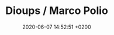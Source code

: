 ---
layout: event
title:  "Dioups / Marco Polio"
date:   2020-06-07 14:52:51 +0200
categories: event juin-2020
---